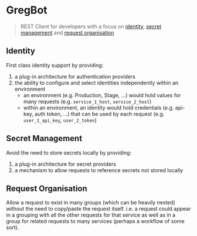 # GregBot
> REST Client for developers with a focus on [identity](#identity), [secret management](#secret-management) and 
> [request organisation](#request-organisation)

## Identity
First class identity support by providing:
1. a plug-in architecture for authentication providers
2. the ability to configure and select identities independently within an environment 
   * an environment (e.g. Production, Stage, ...) would hold values for many requests 
     (e.g. `service_1_host`, `service_2_host`)
   * within an environment, an identity would hold credentials (e.g. api-key, auth token, ...) that can be used by each
     request (e.g. `user_1_api_key`, `user_2_token`)

## Secret Management
Avoid the need to store secrets locally by providing:
1. a plug-in architecture for secret providers
2. a mechanism to allow requests to reference secrets not stored locally

## Request Organisation
Allow a request to exist in many groups (which can be heavily nested) without the need to copy/paste the request itself.
i.e. a request could appear in a grouping with all the other requests for that service as well as in a group for related
requests to many services (perhaps a workflow of some sort).
